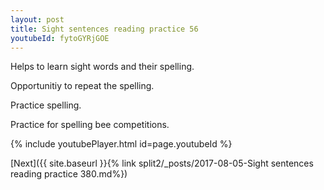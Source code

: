```yaml
---
layout: post
title: Sight sentences reading practice 56
youtubeId: fytoGYRjGOE
---
```

 
 
Helps to learn sight words and their spelling.

Opportunitiy to repeat the spelling. 

Practice spelling. 
 
Practice for spelling bee competitions. 
 
{% include youtubePlayer.html id=page.youtubeId %}
 
 

[Next]({{ site.baseurl }}{% link  split2/_posts/2017-08-05-Sight sentences reading practice 380.md%})
 
